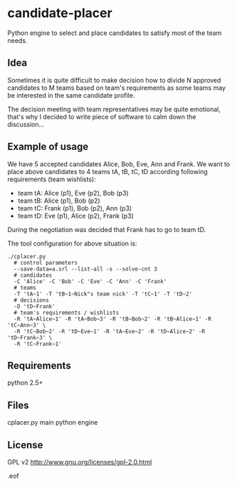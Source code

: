 candidate-placer
================

Python engine to select and place candidates to satisfy most of the team needs.

Idea
----

Sometimes it is quite difficult to make decision how to divide N approved
candidates to M teams based on team's requirements as some teams may be
interested in the same candidate profile.<br/>

The decision meeting with team representatives may be quite emotional, that's
why I decided to write piece of software to calm down the discussion...


Example of usage
----------------
  
We have 5 accepted candidates Alice, Bob, Eve, Ann and Frank.
We want to place above candidates to 4 teams tA, tB, tC, tD according
following requirements (team wishlists):
 * team tA: Alice (p1), Eve (p2), Bob (p3)
 * team tB: Alice (p1), Bob (p2)
 * team tC: Frank (p1), Bob (p2), Ann (p3)
 * team tD: Eve (p1), Alice (p2), Frank (p3)

During the negotiation was decided that Frank has to go to team tD.

The tool configuration for above situation is:
<pre><code>./cplacer.py
  # control parameters
  --save-data=a.srl --list-all -s --solve-cnt 3
  # candidates
  -C 'Alice' -C 'Bob' -C 'Eve' -C 'Ann' -C 'Frank'
  # teams
  -T 'tA~1' -T 'tB~1~Nick"s team nick' -T 'tC~1' -T 'tD~2'
  # decisions
  -D 'tD~Frank'
  # team's requirements / wishlists
  -R 'tA~Alice~1' -R 'tA~Bob~3' -R 'tB~Bob~2' -R 'tB~Alice~1' -R 'tC~Ann~3' \
  -R 'tC~Bob~2' -R 'tD~Eve~1' -R 'tA~Eve~2' -R 'tD~Alice~2' -R 'tD~Frank~3' \
  -R 'tC~Frank~1'</code></pre>

Requirements
------------

python 2.5+

Files
-----

cplacer.py                main python engine

License
-------

GPL v2
http://www.gnu.org/licenses/gpl-2.0.html


.eof
